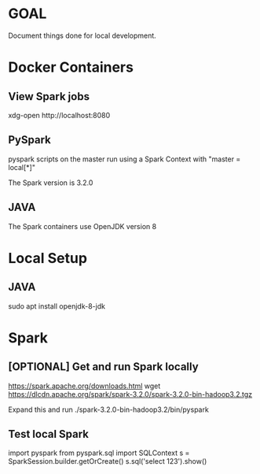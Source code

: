 # GOAL

Document things done for local development.

# Docker Containers

## View Spark jobs

xdg-open http://localhost:8080

## PySpark

pyspark scripts on the master run using a
Spark Context with "master = local[*]"

The Spark version is 3.2.0

## JAVA

The Spark containers use OpenJDK version 8



# Local Setup

## JAVA

sudo apt install openjdk-8-jdk

# Spark



## [OPTIONAL] Get and run Spark locally

https://spark.apache.org/downloads.html
wget https://dlcdn.apache.org/spark/spark-3.2.0/spark-3.2.0-bin-hadoop3.2.tgz

Expand this and run
./spark-3.2.0-bin-hadoop3.2/bin/pyspark

## Test local Spark

import pyspark
from pyspark.sql import SQLContext
s = SparkSession.builder.getOrCreate()
s.sql('select 123').show()

